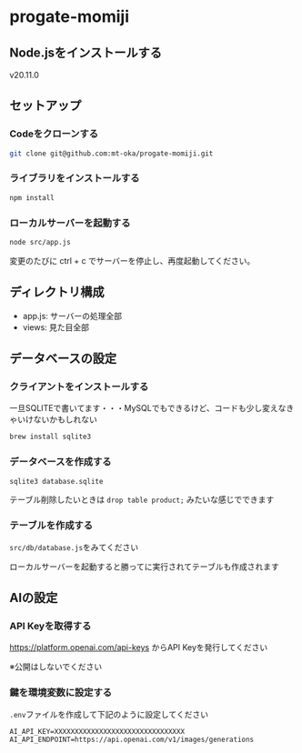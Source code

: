 # progate-momiji

## Node.jsをインストールする

v20.11.0

## セットアップ

### Codeをクローンする

```bash
git clone git@github.com:mt-oka/progate-momiji.git
```

### ライブラリをインストールする

```bash
npm install
```

### ローカルサーバーを起動する

```bash
node src/app.js
```

変更のたびに ctrl + c でサーバーを停止し、再度起動してください。

## ディレクトリ構成

- app.js: サーバーの処理全部
- views: 見た目全部

## データベースの設定

### クライアントをインストールする

一旦SQLITEで書いてます・・・MySQLでもできるけど、コードも少し変えなきゃいけないかもしれない

```bash
brew install sqlite3
```

### データベースを作成する

```bash
sqlite3 database.sqlite
```

テーブル削除したいときは `drop table product;` みたいな感じでできます

### テーブルを作成する

`src/db/database.js`をみてください

ローカルサーバーを起動すると勝ってに実行されてテーブルも作成されます

## AIの設定

### API Keyを取得する

https://platform.openai.com/api-keys からAPI Keyを発行してください

※公開はしないでください

### 鍵を環境変数に設定する

`.env`ファイルを作成して下記のように設定してください

```
AI_API_KEY=XXXXXXXXXXXXXXXXXXXXXXXXXXXXXXXX
AI_API_ENDPOINT=https://api.openai.com/v1/images/generations
```
